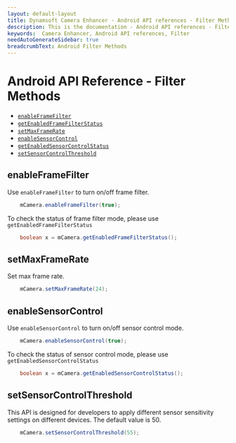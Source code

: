 ```yaml
---
layout: default-layout
title: Dynamsoft Camera Enhancer - Android API references - Filter Methods
description: This is the documentation - Android API references - Filter Methods page of Dynamsoft Camera Enhancer.
keywords:  Camera Enhancer, Android API references, Filter
needAutoGenerateSidebar: true
breadcrumbText: Android Filter Methods
---
```


# Android API Reference - Filter Methods

- [`enableFrameFilter`](#enableframefilter)
- [`getEnabledFrameFilterStatus`](#enableframefilter)
- [`setMaxFrameRate`](#setmaxframerate)
- [`enableSensorControl`](#enablesensorcontrol)
- [`getEnabledSensorControlStatus`](#enablesensorcontrol)
- [`setSensorControlThreshold`](#setsensorcontrolthreshold)

## enableFrameFilter

Use `enableFrameFilter` to turn on/off frame filter.

```java
    mCamera.enableFrameFilter(true);
```

To check the status of frame filter mode, please use `getEnabledFrameFilterStatus`

```java
    boolean x = mCamera.getEnabledFrameFilterStatus();
```

## setMaxFrameRate

Set max frame rate.

```java
    mCamera.setMaxFrameRate(24);
```

## enableSensorControl

Use `enableSensorControl` to turn on/off sensor control mode.

```java
    mCamera.enableSensorControl(true);
```

To check the status of sensor control mode, please use `getEnabledSensorControlStatus`

```java
    boolean x = mCamera.getEnabledSensorControlStatus();
```

## setSensorControlThreshold

This API is designed for developers to apply different sensor sensitivity settings on different devices. The default value is 50.

```java
    mCamera.setSensorControlThreshold(55);
```
